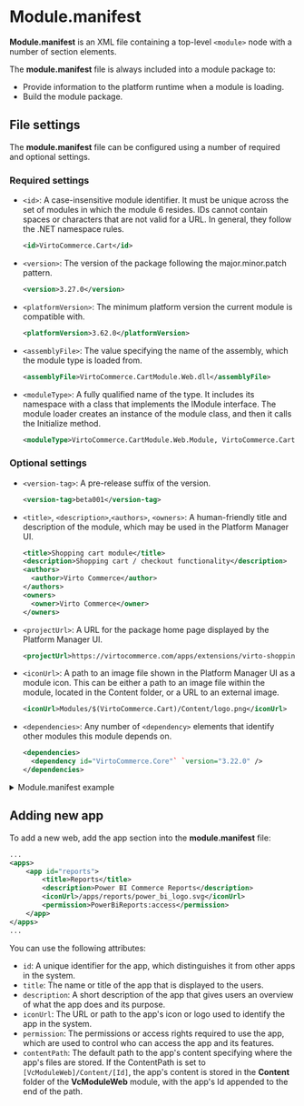 # Module.manifest

**Module.manifest** is an XML file containing a top-level `<module>` node with a number of section elements.

The **module.manifest** file is always included into a module package to:

* Provide information to the platform runtime when a module is loading.
* Build the module package. 

## File settings

The **module.manifest** file can be configured using a number of required and optional settings.

### Required settings

* `<id>`: A case-insensitive module identifier. It must be unique across the set of modules in which the module 6 resides. IDs cannot contain spaces or characters that are not valid for a URL. In general, they follow the .NET namespace rules.

    ``` xml
    <id>VirtoCommerce.Cart</id>
    ```

* `<version>`: The version of the package following the major.minor.patch pattern.
  
    ``` xml
    <version>3.27.0</version>
    ```

* `<platformVersion>`: The minimum platform version the current module is compatible with.

    ``` xml  
    <platformVersion>3.62.0</platformVersion>
    ```

* `<assemblyFile>`: The value specifying the name of the assembly, which the module type is loaded from. 

    ``` xml  
    <assemblyFile>VirtoCommerce.CartModule.Web.dll</assemblyFile>
    ```

* `<moduleType>`: A fully qualified name of the type. It includes its namespace with a class that implements the IModule interface. The module loader creates an instance of the module class, and then it calls the Initialize method. 
    
    ``` xml  
    <moduleType>VirtoCommerce.CartModule.Web.Module, VirtoCommerce.CartModule.Web</moduleType>
    ```

### Optional settings

* `<version-tag>`: A pre-release suffix of the version. 
    
    ``` xml      
    <version-tag>beta001</version-tag>
    ```

* `<title>`, `<description>`,`<authors>`, `<owners>`: A human-friendly title and description of the module, which may be used in the Platform Manager UI. 
    
    ``` xml
    <title>Shopping cart module</title>
    <description>Shopping cart / checkout functionality</description>
    <authors>
      <author>Virto Commerce</author>
    </authors>
    <owners>
      <owner>Virto Commerce</owner>
    </owners>
    ```

* `<projectUrl>`: A URL for the package home page displayed by the Platform Manager UI.

    ``` xml
    <projectUrl>https://virtocommerce.com/apps/extensions/virto-shoppingcart-module</projectUrl>
    ```

* `<iconUrl>`: A path to an image file shown in the Platform Manager UI as a module icon. This can be either a path to an image file within the module, located in the Content folder, or a URL to an external image.

    ``` xml 
    <iconUrl>Modules/$(VirtoCommerce.Cart)/Content/logo.png</iconUrl>
    ```

* `<dependencies>`: Any number of `<dependency>` elements that identify other modules this module depends on. 

    ```xml 
    <dependencies>
      <dependency id="VirtoCommerce.Core"` `version="3.22.0" />
    </dependencies>
    ```

<details><summary>Module.manifest example</summary>

  ``` xml title="module.manifest"
  <module xmlns:xsi="http://www.w3.org/2001/XMLSchema-instance"
  xmlns:xsd="http://www.w3.org/2001/XMLSchema">

  <id>VirtoCommerce.Cart</id>
    <version>3.27.0</version>
    <version-tag>beta001</version-tag>
    <platformVersion>3.62.0</platformVersion>
    <title>Shopping cart module</title>
    <description>Shopping cart / checkout functionality</description>
    <authors>
      <author>Virto Commerce</author>
    </authors>
    <owners>
      <owner>Virto Commerce</owner>
    </owners>
    <projectUrl>https://virtocommerce.com/apps/extensions/virto-shoppingcart-module</projectUrl>
  <iconUrl>Modules/$(VirtoCommerce.Cart)/Content/logo.png</iconUrl>
    <assemblyFile>VirtoCommerce.CartModule.Web.dll</assemblyFile>
    <moduleType>VirtoCommerce.CartModule.Web.Module, VirtoCommerce.CartModule.Web</moduleType>
  <dependencies>
      <dependency id="VirtoCommerce.Core" version="3.22.0" />  
    </dependencies>
  </module>
  ```
</details>  

## Adding new app

To add a new web, add the app section into the **module.manifest** file:

```xml
...
<apps>
    <app id="reports">
        <title>Reports</title>
        <description>Power BI Commerce Reports</description>
        <iconUrl>/apps/reports/power_bi_logo.svg</iconUrl>
        <permission>PowerBiReports:access</permission>
    </app>
</apps>
...
```

You can use the following attributes:

* `id`: A unique identifier for the app, which distinguishes it from other apps in the system.
* `title`: The name or title of the app that is displayed to the users.
* `description`: A short description of the app that gives users an overview of what the app does and its purpose.
* `iconUrl`: The URL or path to the app's icon or logo used to identify the app in the system.
* `permission`: The permissions or access rights required to use the app, which are used to control who can access the app and its features.
*  `contentPath`: The default path to the app's content  specifying where the app's files are stored. If the ContentPath is set to `[VcModuleWeb]/Content/[Id]`, the app's content is stored in the **Content** folder of the **VcModuleWeb** module, with the app's Id appended to the end of the path.
